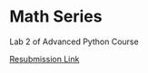 # Math Series

Lab 2 of Advanced Python Course

[Resubmission Link](https://github.com/makkahwi/math-series/pull/1)
